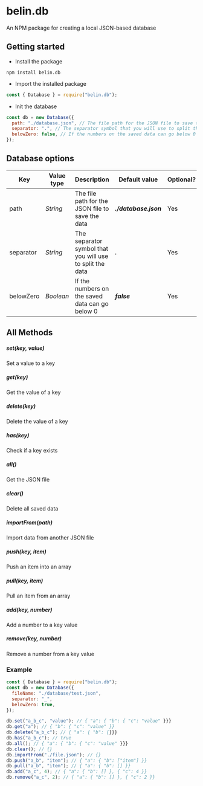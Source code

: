 # belin.db

An NPM package for creating a local JSON-based database

## Getting started

- Install the package

```
npm install belin.db
```

- Import the installed package

```js
const { Database } = require("belin.db");
```

- Init the database

```js
const db = new Database({
  path: "./database.json", // The file path for the JSON file to save the data
  separator: ".", // The separator symbol that you will use to split the data
  belowZero: false, // If the numbers on the saved data can go below 0
});
```

## Database options

| **Key**   | **Value type** | **Description**                                          | **Default value**     | **Optional?** |
| --------- | -------------- | -------------------------------------------------------- | --------------------- | ------------- |
| path      | _String_       | The file path for the JSON file to save the data         | _**./database.json**_ | Yes           |
| separator | _String_       | The separator symbol that you will use to split the data | _**.**_               | Yes           |
| belowZero | _Boolean_      | If the numbers on the saved data can go below 0          | _**false**_           | Yes           |

## All Methods

##### set(key, value)

Set a value to a key

##### get(key)

Get the value of a key

##### delete(key)

Delete the value of a key

##### has(key)

Check if a key exists

##### all()

Get the JSON file

##### clear()

Delete all saved data

##### importFrom(path)

Import data from another JSON file

##### push(key, item)

Push an item into an array

##### pull(key, item)

Pull an item from an array

##### add(key, number)

Add a number to a key value

##### remove(key, number)

Remove a number from a key value

### Example

```js
const { Database } = require("belin.db");
const db = new Database({
  fileName: "./database/test.json",
  separator: "_",
  belowZero: true,
});

db.set("a_b_c", "value"); // { "a": { "b": { "c": "value" }}}
db.get("a"); // { "b": { "c": "value" }}
db.delete("a_b_c"); // { "a": { "b": {}}}
db.has("a_b_c"); // true
db.all(); // { "a": { "b": { "c": "value" }}}
db.clear(); // {}
db.importFrom("./file.json"); // {}
db.push("a_b", "item"); // { "a": { "b": ["item"] }}
db.pull("a_b", "item"); // { "a": { "b": [] }}
db.add("a_c", 4); // { "a": { "b": [] }, { "c": 4 }}
db.remove("a_c", 2); // { "a": { "b": [] }, { "c": 2 }}
```
